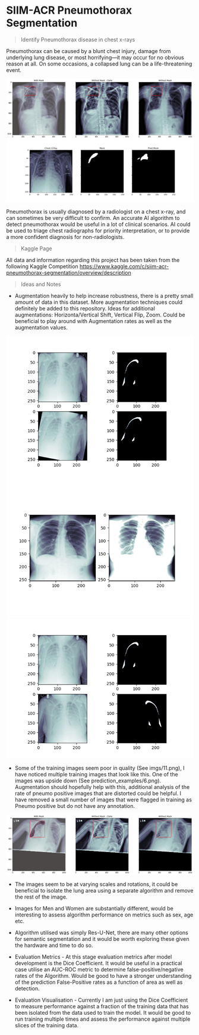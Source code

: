 # SIIM-ACR Pneumothorax Segmentation

> Identify Pneumothorax disease in chest x-rays

Pneumothorax can be caused by a blunt chest injury, damage from underlying lung disease, or most horrifying—it may occur for no obvious reason at all. On some occasions, a collapsed lung can be a life-threatening event.

![Sample Pneuomothorax Annotation](imgs/annotation_examples/1.png)
![Prediction Example](imgs/prediction_examples/1.png)

Pneumothorax is usually diagnosed by a radiologist on a chest x-ray, and can sometimes be very difficult to confirm. An accurate AI algorithm to detect pneumothorax would be 
useful in a lot of clinical scenarios. AI could be used to triage chest radiographs for priority interpretation, or to provide a more confident diagnosis for non-radiologists.

> Kaggle Page

All data and information regarding this project has been taken from the following Kaggle Competition
  https://www.kaggle.com/c/siim-acr-pneumothorax-segmentation/overview/description

> Ideas and Notes

- Augmentation heavily to help increase robustness, there is a pretty small amount of data in this dataset. More augmentation techniques could definitely be added to this repository. Ideas for additional augmentations: Horizonta/Vertical Shift, Vertical Flip, Zoom. Could be beneficial to play around with Augmentation rates as well as the augmentation values.

![Rotation](imgs/augmentations/rotation.png)
![Brightness](imgs/augmentations/brightness.png)
![Horizontal Flip](imgs/augmentations/h_flip.png)

- Some of the training images seem poor in quality (See imgs/11.png), I have noticed multiple training images that look like this. One of the images was upside down (See prediction_examples/6.png). Augmentation should hopefully help with this, additional analysis of the rate of pneumo positive images that are distorted could be helpful. I have removed a small number of images that were flagged in training as Pneumo positive but do not have any annotation.

![Shifted Image](imgs/annotation_examples/11.png)

- The images seem to be at varying scales and rotations, it could be beneficial to isolate the lung area using a separate algorithm and remove the rest of the image.

- Images for Men and Women are substantially different, would be interesting to assess algorithm performance on metrics such as sex, age etc.

- Algorithm utilised was simply Res-U-Net, there are many other options for semantic segmentation and it would be worth exploring these given the hardware and time to do so.

- Evaluation Metrics - At this stage evaluation metrics after model development is the Dice Coefficient. It would be useful in a practical case utilise an AUC-ROC metric to determine false-positive/negative rates of the Algorithm. Would be good to have a stronger understanding of the prediction False-Positive rates as a function of area as well as detection.

- Evaluation Visualisation - Currently I am just using the Dice Coefficient to measure performance against a fraction of the training data that has been isolated from the data used to train the model. It would be good to run training multiple times and assess the performance against multiple slices of the training data.